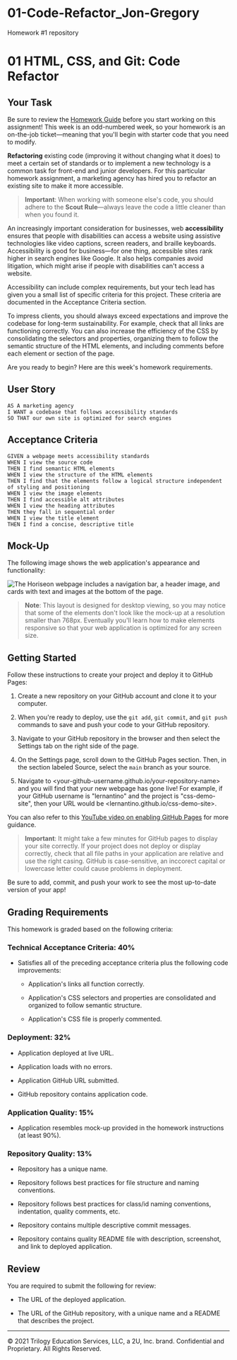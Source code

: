 # 01-Code-Refactor_Jon-Gregory
Homework #1 repository



# 01 HTML, CSS, and Git: Code Refactor

## Your Task

Be sure to review the [Homework Guide](./Homework-Guide/README.md) before you start working on this assignment! This week is an odd-numbered week, so your homework is an on-the-job ticket&mdash;meaning that you'll begin with starter code that you need to modify. 

**Refactoring** existing code (improving it without changing what it does) to meet a certain set of standards or to implement a new technology is a common task for front-end and junior developers. For this particular homework assignment, a marketing agency has hired you to refactor an existing site to make it more accessible. 

> **Important**: When working with someone else's code, you should adhere to the **Scout Rule**&mdash;always leave the code a little cleaner than when you found it.

An increasingly important consideration for businesses, web **accessibility** ensures that people with disabilities can access a website using assistive technologies like video captions, screen readers, and braille keyboards. Accessibility is good for business&mdash;for one thing, accessible sites rank higher in search engines like Google. It also helps companies avoid litigation, which might arise if people with disabilities can't access a website.

Accessibility can include complex requirements, but your tech lead has given you a small list of specific criteria for this project. These criteria are documented in the Acceptance Criteria section.

To impress clients, you should always exceed expectations and improve the codebase for long-term sustainability. For example, check that all links are functioning correctly. You can also increase the efficiency of the CSS by consolidating the selectors and properties, organizing them to follow the semantic structure of the HTML elements, and including comments before each element or section of the page.

Are you ready to begin? Here are this week's homework requirements.

## User Story

```
AS A marketing agency
I WANT a codebase that follows accessibility standards
SO THAT our own site is optimized for search engines
```

## Acceptance Criteria

```
GIVEN a webpage meets accessibility standards
WHEN I view the source code
THEN I find semantic HTML elements
WHEN I view the structure of the HTML elements
THEN I find that the elements follow a logical structure independent of styling and positioning
WHEN I view the image elements
THEN I find accessible alt attributes
WHEN I view the heading attributes
THEN they fall in sequential order
WHEN I view the title element
THEN I find a concise, descriptive title
```

## Mock-Up

The following image shows the web application's appearance and functionality:

![The Horiseon webpage includes a navigation bar, a header image, and cards with text and images at the bottom of the page.](./Assets/01-html-css-git-homework-demo.png)

> **Note**: This layout is designed for desktop viewing, so you may notice that some of the elements don't look like the mock-up at a resolution smaller than 768px. Eventually you'll learn how to make elements responsive so that your web application is optimized for any screen size.

## Getting Started

Follow these instructions to create your project and deploy it to GitHub Pages:

1. Create a new repository on your GitHub account and clone it to your computer.

2. When you're ready to deploy, use the `git add`, `git commit`, and `git push` commands to save and push your code to your GitHub repository.

3. Navigate to your GitHub repository in the browser and then select the Settings tab on the right side of the page.

4. On the Settings page, scroll down to the GitHub Pages section. Then, in the section labeled Source, select the `main` branch as your source.

5. Navigate to <your-github-username.github.io/your-repository-name> and you will find that your new webpage has gone live! For example, if your GitHub username is "lernantino" and the project is "css-demo-site", then your URL would be <lernantino.github.io/css-demo-site>.

You can also refer to this [YouTube video on enabling GitHub Pages](https://youtu.be/P4Mu1t5rIXg) for more guidance.

> **Important**: It might take a few minutes for GitHub pages to display your site correctly. If your project does not deploy or display correctly, check that all file paths in your application are relative and use the right casing. GitHub is case-sensitive, an inccorect capital or lowercase letter could cause problems in deployment.

Be sure to add, commit, and push your work to see the most up-to-date version of your app!

## Grading Requirements

This homework is graded based on the following criteria: 

### Technical Acceptance Criteria: 40%

* Satisfies all of the preceding acceptance criteria plus the following code improvements:

  * Application's links all function correctly.

  * Application's CSS selectors and properties are consolidated and organized to follow semantic structure.

  * Application's CSS file is properly commented.

### Deployment: 32%

* Application deployed at live URL.

* Application loads with no errors.

* Application GitHub URL submitted.

* GitHub repository contains application code.

### Application Quality: 15%

* Application resembles mock-up provided in the homework instructions (at least 90%).

### Repository Quality: 13%

* Repository has a unique name.

* Repository follows best practices for file structure and naming conventions.

* Repository follows best practices for class/id naming conventions, indentation, quality comments, etc.

* Repository contains multiple descriptive commit messages.

* Repository contains quality README file with description, screenshot, and link to deployed application.

## Review

You are required to submit the following for review:

* The URL of the deployed application.

* The URL of the GitHub repository, with a unique name and a README that describes the project.

---
© 2021 Trilogy Education Services, LLC, a 2U, Inc. brand. Confidential and Proprietary. All Rights Reserved.

